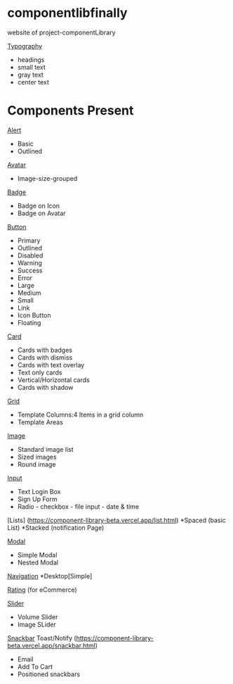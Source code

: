  # componentlibfinally

website of  project-componentLibrary

[Typography](https://component-library-beta.vercel.app/typography.html) 

* headings
* small text
* gray text
 * center text

  # Components Present

[Alert](https://component-library-beta.vercel.app/alert.html)  
  * Basic
  * Outlined
  
[Avatar](https://component-library-beta.vercel.app/avatar.html)  
* Image-size-grouped

[Badge](https://component-library-beta.vercel.app/badge.html)  
* Badge on Icon
* Badge on Avatar

[Button](https://component-library-beta.vercel.app/button.html)  
* Primary
* Outlined
* Disabled
* Warning
* Success
* Error
* Large 
* Medium
* Small
* Link
* Icon Button
* Floating

[Card](https://component-library-beta.vercel.app/card.html) 
* Cards with badges
* Cards with dismiss
* Cards with text overlay
* Text only cards
* Vertical/Horizontal cards
* Cards with shadow

[Grid](https://component-library-beta.vercel.app/grid.html) 
* Template Columns:4 Items in a grid column
* Template Areas

[Image](https://component-library-beta.vercel.app/image.html) 
* Standard image list
* Sized images
* Round image

[Input](https://component-library-beta.vercel.app/input.html) 
* Text Login Box
* Sign Up Form
* Radio - checkbox - file input - date & time

[Lists] (https://component-library-beta.vercel.app/list.html) 
*Spaced (basic List)
*Stacked (notification Page)

[Modal](https://component-library-beta.vercel.app/modal.html) 
* Simple Modal
* Nested Modal

[Navigation](https://component-library-beta.vercel.app/nav.html) 
*Desktop[Simple]

[Rating](https://component-library-beta.vercel.app/rating.html) (for eCommerce)

[Slider](https://component-library-beta.vercel.app/slider.html) 
* Volume Slider
* Image SLider

[Snackbar](https://component-library-beta.vercel.app/snackbar.html)
Toast/Notify (https://component-library-beta.vercel.app/snackbar.html)
* Email
* Add To Cart
* Positioned snackbars

